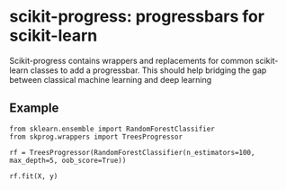 # scikit-progress: progressbars for scikit-learn

Scikit-progress contains wrappers and replacements for common scikit-learn classes to add a progressbar. This should help bridging the gap between classical machine learning and deep learning

## Example
```
from sklearn.ensemble import RandomForestClassifier
from skprog.wrappers import TreesProgressor

rf = TreesProgressor(RandomForestClassifier(n_estimators=100, max_depth=5, oob_score=True))

rf.fit(X, y)
```

